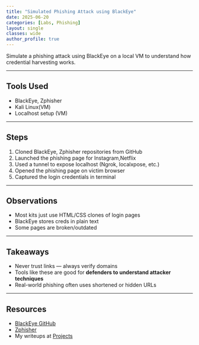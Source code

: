 ```yaml
---
title: "Simulated Phishing Attack using BlackEye"
date: 2025-06-20
categories: [Labs, Phishing]
layout: single
classes: wide
author_profile: true
---
```


Simulate a phishing attack using BlackEye on a local VM to understand how credential harvesting works.

---

## Tools Used

- BlackEye, Zphisher  
- Kali Linux(VM)  
- Localhost setup (VM)

---

## Steps

1. Cloned BlackEye, Zphisher repositories from GitHub
2. Launched the phishing page for Instagram,Netflix
3. Used a tunnel to expose localhost (Ngrok, localxpose, etc.)
4. Opened the phishing page on victim browser
5. Captured the login credentials in terminal

---

## Observations

- Most kits just use HTML/CSS clones of login pages
- BlackEye stores creds in plain text
- Some pages are broken/outdated

---

## Takeaways

- Never trust links — always verify domains
- Tools like these are good for **defenders to understand attacker techniques**
- Real-world phishing often uses shortened or hidden URLs

---

##  Resources

- [BlackEye GitHub](https://github.com/thelinuxchoice/blackeye)
- [Zphisher](https://github.com/htr-tech/zphisher)
- My writeups at [Projects](/posts/)
